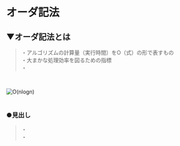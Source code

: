 # オーダ記法

## ▼オーダ記法とは
>・アルゴリズムの計算量（実行時間）をO（式）の形で表すもの<br>
>・大まかな処理効率を図るための指標<br>
>・<br>
<br>

![O(nlogn)](https://user-images.githubusercontent.com/81621944/229333536-5f57361a-4a89-4f88-be77-9d1db2ea2088.png)<br>
<br>

### ●見出し
>・<br>
>・<br>
<br>
